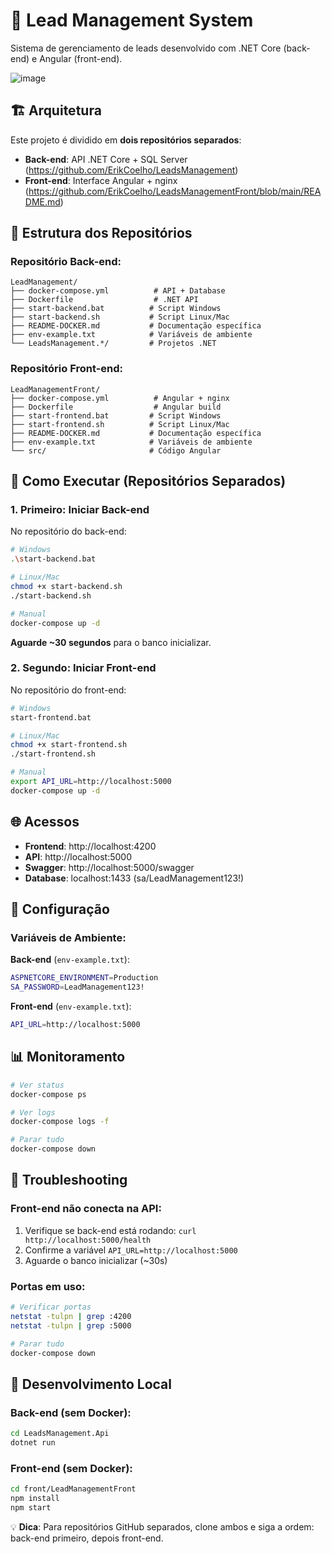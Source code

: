 # 🚀 Lead Management System

Sistema de gerenciamento de leads desenvolvido com .NET Core (back-end) e Angular (front-end).

![image](https://github.com/user-attachments/assets/4e40844c-063f-4331-a0a0-11f52604263c)


## 🏗️ Arquitetura

Este projeto é dividido em **dois repositórios separados**:

- **Back-end**: API .NET Core + SQL Server (https://github.com/ErikCoelho/LeadsManagement)
- **Front-end**: Interface Angular + nginx (https://github.com/ErikCoelho/LeadsManagementFront/blob/main/README.md)

## 📁 Estrutura dos Repositórios

### Repositório Back-end:
```
LeadManagement/
├── docker-compose.yml          # API + Database
├── Dockerfile                  # .NET API
├── start-backend.bat          # Script Windows
├── start-backend.sh           # Script Linux/Mac
├── README-DOCKER.md           # Documentação específica
├── env-example.txt            # Variáveis de ambiente
└── LeadsManagement.*/         # Projetos .NET
```

### Repositório Front-end:
```
LeadManagementFront/
├── docker-compose.yml          # Angular + nginx
├── Dockerfile                  # Angular build
├── start-frontend.bat         # Script Windows  
├── start-frontend.sh          # Script Linux/Mac
├── README-DOCKER.md           # Documentação específica
├── env-example.txt            # Variáveis de ambiente
└── src/                       # Código Angular
```

## 🚀 Como Executar (Repositórios Separados)

### 1. **Primeiro: Iniciar Back-end**

No repositório do back-end:
```bash
# Windows
.\start-backend.bat

# Linux/Mac
chmod +x start-backend.sh
./start-backend.sh

# Manual
docker-compose up -d
```

**Aguarde ~30 segundos** para o banco inicializar.

### 2. **Segundo: Iniciar Front-end**

No repositório do front-end:
```bash
# Windows  
start-frontend.bat

# Linux/Mac
chmod +x start-frontend.sh
./start-frontend.sh

# Manual
export API_URL=http://localhost:5000
docker-compose up -d
```

## 🌐 Acessos

- **Frontend**: http://localhost:4200
- **API**: http://localhost:5000
- **Swagger**: http://localhost:5000/swagger
- **Database**: localhost:1433 (sa/LeadManagement123!)

## 🔧 Configuração

### Variáveis de Ambiente:

**Back-end** (`env-example.txt`):
```bash
ASPNETCORE_ENVIRONMENT=Production
SA_PASSWORD=LeadManagement123!
```

**Front-end** (`env-example.txt`):
```bash
API_URL=http://localhost:5000
```

## 📊 Monitoramento

```bash
# Ver status
docker-compose ps

# Ver logs
docker-compose logs -f

# Parar tudo
docker-compose down
```

## 🐛 Troubleshooting

### Front-end não conecta na API:
1. Verifique se back-end está rodando: `curl http://localhost:5000/health`
2. Confirme a variável `API_URL=http://localhost:5000`
3. Aguarde o banco inicializar (~30s)

### Portas em uso:
```bash
# Verificar portas
netstat -tulpn | grep :4200
netstat -tulpn | grep :5000

# Parar tudo
docker-compose down
```

## 🔄 Desenvolvimento Local

### Back-end (sem Docker):
```bash
cd LeadsManagement.Api
dotnet run
```

### Front-end (sem Docker):
```bash
cd front/LeadManagementFront  
npm install
npm start
```

💡 **Dica**: Para repositórios GitHub separados, clone ambos e siga a ordem: back-end primeiro, depois front-end. 
